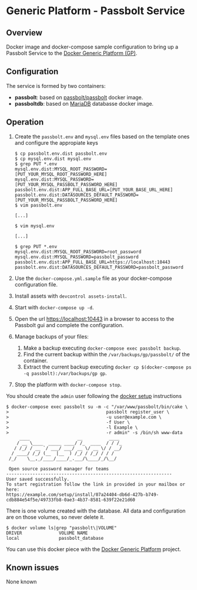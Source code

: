 # Generic Platform - Passbolt Service

## Overview

Docker image and docker-compose sample configuration to bring up a Passbolt Service to the [Docker Generic Platform (GP)](https://github.com/tpbtools/docker-generic-platform).

## Configuration

The service is formed by two containers:

- **passbolt**: based on [passbolt/passbolt](https://hub.docker.com/r/passbolt/passbolt) docker image.
- **passboltdb**: based on [MariaDB](https://hub.docker.com/_/mariadb) databasse docker image.

## Operation

1. Create the `passbolt.env` and `mysql.env` files based on the template ones and configure the appropiate keys

    ```console
    $ cp passbolt.env.dist passbolt.env
    $ cp mysql.env.dist mysql.env
    $ grep PUT *.env
    mysql.env.dist:MYSQL_ROOT_PASSWORD=[PUT_YOUR_MYSQL_ROOT_PASSWORD_HERE]
    mysql.env.dist:MYSQL_PASSWORD=[PUT_YOUR_MYSQL_PASSBOLT_PASSWORD_HERE]
    passbolt.env.dist:APP_FULL_BASE_URL=[PUT_YOUR_BASE_URL_HERE]
    passbolt.env.dist:DATASOURCES_DEFAULT_PASSWORD=[PUT_YOUR_MYSQL_PASSBOLT_PASSWORD_HERE]
    $ vim passbolt.env

    [...]

    $ vim mysql.env

    [...]

    $ grep PUT *.env
    mysql.env.dist:MYSQL_ROOT_PASSWORD=root_password
    mysql.env.dist:MYSQL_PASSWORD=passbolt_password
    passbolt.env.dist:APP_FULL_BASE_URL=https://localhost:10443
    passbolt.env.dist:DATASOURCES_DEFAULT_PASSWORD=passbolt_password

    ```

2. Use the `docker-compose.yml.sample` file as your docker-compose configuration file.

3. Install assets with `devcontrol assets-install`.

4. Start with `docker-compose up -d`.

5. Open the url <https://localhost:10443> in a browser to access to the Passbolt gui and complete the configuration.

6. Manage backups of your files:

   1. Make a backup executing `docker-compose exec passbolt backup`.
   2. Find the current backup within the `/var/backups/gp/passbolt/` of the container.
   3. Extract the current backup executing `docker cp $(docker-compose ps -q passbolt):/var/backups/gp gp`.

7. Stop the platform with `docker-compose stop`.

You should create the `admin` user following the [docker setup](https://help.passbolt.com/hosting/install/ce/docker.html) instructions

```console
$ docker-compose exec passbolt su -m -c "/var/www/passbolt/bin/cake \
>                                     passbolt register_user \
>                                     -u user@example.com \
>                                     -f User \
>                                     -l Example \
>                                     -r admin" -s /bin/sh www-data
     ____                  __          ____  
    / __ \____  _____ ____/ /_  ____  / / /_ 
   / /_/ / __ `/ ___/ ___/ __ \/ __ \/ / __/ 
  / ____/ /_/ (__  |__  ) /_/ / /_/ / / /    
 /_/    \__,_/____/____/_.___/\____/_/\__/   

 Open source password manager for teams
---------------------------------------------------------------
User saved successfully.
To start registration follow the link in provided in your mailbox or here: 
https://example.com/setup/install/07a24404-db6d-427b-b749-cdb884e54f5e/49733fb8-0ae3-4b37-8581-639f22e21d60
```

There is one volume created with the database. All data and configuration are on those volumes, so never delete it.

```console
$ docker volume ls|grep "passbolt\|VOLUME"
DRIVER              VOLUME NAME
local               passbolt_database
```

You can use this docker piece with the [Docker Generic Platform](https://github.com/tpbtools/docker-generic-platform) project.

## Known issues

None known
